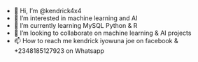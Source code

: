 - 👋 Hi, I’m @kendrick4x4
- 👀 I’m interested in machine learning and AI
- 🌱 I’m currently learning MySQL Python & R
- 💞️ I’m looking to collaborate on machine learning & AI projects
- 📫 How to reach me kendrick iyowuna joe on facebook & +2348185127923 on Whatsapp

<!---
kendrick4x4/kendrick4x4 is a ✨ special ✨ repository because its `README.md` (this file) appears on your GitHub profile.
You can click the Preview link to take a look at your changes.
--->
